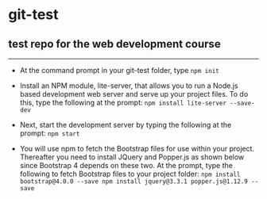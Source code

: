 # git-test
## test repo for the web development course

---------------------------------------------------------------------

- At the command prompt in your git-test folder, type
`npm init`

- Install an NPM module, lite-server, that allows you to run a Node.js based development web server and serve up your project files. To do this, type the following at the prompt:
`npm install lite-server --save-dev`

- Next, start the development server by typing the following at the prompt:
`npm start`

- You will use npm to fetch the Bootstrap files for use within your project. Thereafter you need to install JQuery and Popper.js as shown below since Bootstrap 4 depends on these two. At the prompt, type the following to fetch Bootstrap files to your project folder:
`npm install bootstrap@4.0.0 --save
npm install jquery@3.3.1 popper.js@1.12.9 --save`
